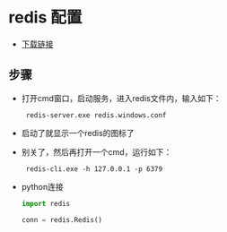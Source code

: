 # redis 配置

- [下载链接](https://github.com/tporadowski/redis/releases)

## 步骤

- 打开cmd窗口，启动服务，进入redis文件内，输入如下：

  ` redis-server.exe redis.windows.conf`

- 启动了就显示一个redis的图标了

- 别关了，然后再打开一个cmd，运行如下：

  ` redis-cli.exe -h 127.0.0.1 -p 6379`

- python连接

  ```python
  import redis
  
  conn = redis.Redis()
  ```

  